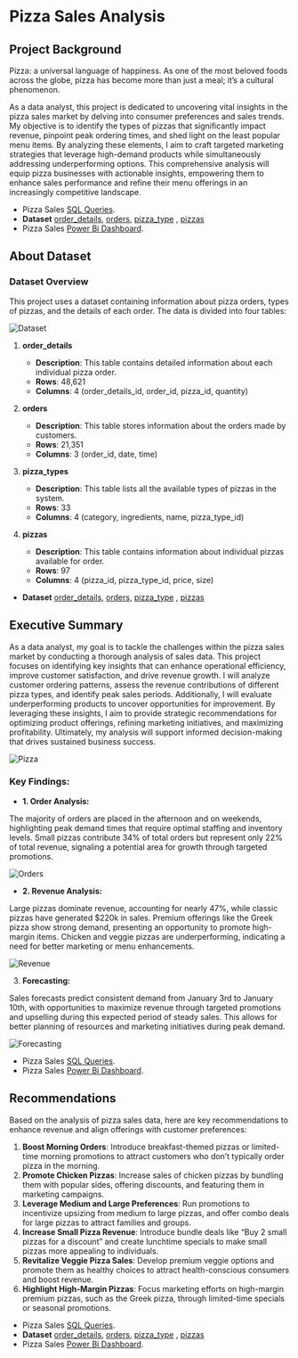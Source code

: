 # Pizza Sales Analysis

## Project Background

Pizza: a universal language of happiness. As one of the most beloved foods across the globe, pizza has become more than just a meal; it’s a cultural phenomenon. 

As a data analyst, this project is dedicated to uncovering vital insights in the pizza sales market by delving into consumer preferences and sales trends. My objective is to identify the types of pizzas that significantly impact revenue, pinpoint peak ordering times, and shed light on the least popular menu items. By analyzing these elements, I aim to craft targeted marketing strategies that leverage high-demand products while simultaneously addressing underperforming options. This comprehensive analysis will equip pizza businesses with actionable insights, empowering them to enhance sales performance and refine their menu offerings in an increasingly competitive landscape.

- Pizza Sales [SQL Queries](https://github.com/NishaChandila/Pizza-sales/blob/main/pizza_sqlquery.sql).
- **Dataset** [order_details](https://github.com/NishaChandila/Pizza-sales/blob/main/order_details.csv), [orders](https://github.com/NishaChandila/Pizza-sales/blob/main/orders.csv), [pizza_type](https://github.com/NishaChandila/Pizza-sales/blob/main/pizza_types.csv) , [pizzas](https://github.com/NishaChandila/Pizza-sales/blob/main/pizzas.csv)
- Pizza Sales [Power Bi Dashboard](https://github.com/NishaChandila/Pizza-sales/blob/main/Pizza-sales-dashboard.pdf).

## About Dataset

### Dataset Overview
This project uses a dataset containing information about pizza orders, types of pizzas, and the details of each order. The data is divided into four tables:

![Dataset](https://github.com/NishaChandila/project-assets/blob/main/pizza-dataset.jpg?raw=true)

1. **order_details**
   - **Description**: This table contains detailed information about each individual pizza order.
   - **Rows**: 48,621
   - **Columns**: 4 (order_details_id, order_id, pizza_id, quantity)

2. **orders**
   - **Description**: This table stores information about the orders made by customers.
   - **Rows**: 21,351
   - **Columns**: 3 (order_id, date, time)

3. **pizza_types**
   - **Description**: This table lists all the available types of pizzas in the system.
   - **Rows**: 33
   - **Columns**: 4 (category, ingredients, name, pizza_type_id)

4. **pizzas**
   - **Description**: This table contains information about individual pizzas available for order.
   - **Rows**: 97
   - **Columns**: 4 (pizza_id, pizza_type_id, price, size)

- **Dataset** [order_details](https://github.com/NishaChandila/Pizza-sales/blob/main/order_details.csv), [orders](https://github.com/NishaChandila/Pizza-sales/blob/main/orders.csv), [pizza_type](https://github.com/NishaChandila/Pizza-sales/blob/main/pizza_types.csv) , [pizzas](https://github.com/NishaChandila/Pizza-sales/blob/main/pizzas.csv)


## Executive Summary

As a data analyst, my goal is to tackle the challenges within the pizza sales market by conducting a thorough analysis of sales data. This project focuses on identifying key insights that can enhance operational efficiency, improve customer satisfaction, and drive revenue growth. I will analyze customer ordering patterns, assess the revenue contributions of different pizza types, and identify peak sales periods. Additionally, I will evaluate underperforming products to uncover opportunities for improvement. By leveraging these insights, I aim to provide strategic recommendations for optimizing product offerings, refining marketing initiatives, and maximizing profitability. Ultimately, my analysis will support informed decision-making that drives sustained business success.

![Pizza](https://github.com/NishaChandila/project-assets/blob/main/pizza.jpg?raw=true)

### Key Findings:

- **1. Order Analysis:**

The majority of orders are placed in the afternoon and on weekends, highlighting peak demand times that require optimal staffing and inventory levels. Small pizzas contribute 34% of total orders but represent only 22% of total revenue, signaling a potential area for growth through targeted promotions.

![Orders](https://github.com/NishaChandila/project-assets/blob/main/pizza1.jpg?raw=true)

- **2. Revenue Analysis:**

Large pizzas dominate revenue, accounting for nearly 47%, while classic pizzas have generated $220k in sales. Premium offerings like the Greek pizza show strong demand, presenting an opportunity to promote high-margin items. Chicken and veggie pizzas are underperforming, indicating a need for better marketing or menu enhancements.

![Revenue](https://github.com/NishaChandila/project-assets/blob/main/pizza2.jpg?raw=true)

3. **Forecasting:**

Sales forecasts predict consistent demand from January 3rd to January 10th, with opportunities to maximize revenue through targeted promotions and upselling during this expected period of steady sales. This allows for better planning of resources and marketing initiatives during peak demand.

![Forecasting](https://github.com/NishaChandila/project-assets/blob/main/pizza3.jpg?raw=true)

- Pizza Sales [SQL Queries](https://github.com/NishaChandila/Pizza-sales/blob/main/pizza_sqlquery.sql).
- Pizza Sales [Power Bi Dashboard](https://github.com/NishaChandila/Pizza-sales/blob/main/Pizza-sales-dashboard.pdf).

## Recommendations
Based on the analysis of pizza sales data, here are key recommendations to enhance revenue and align offerings with customer preferences:

1. **Boost Morning Orders**: Introduce breakfast-themed pizzas or limited-time morning promotions to attract customers who don’t typically order pizza in the morning.
2. **Promote Chicken Pizzas**: Increase sales of chicken pizzas by bundling them with popular sides, offering discounts, and featuring them in marketing campaigns.
3. **Leverage Medium and Large Preferences**: Run promotions to incentivize upsizing from medium to large pizzas, and offer combo deals for large pizzas to attract families and groups.
4. **Increase Small Pizza Revenue**: Introduce bundle deals like “Buy 2 small pizzas for a discount” and create lunchtime specials to make small pizzas more appealing to individuals.
5. **Revitalize Veggie Pizza Sales**: Develop premium veggie options and promote them as healthy choices to attract health-conscious consumers and boost revenue.
6. **Highlight High-Margin Pizzas**: Focus marketing efforts on high-margin premium pizzas, such as the Greek pizza, through limited-time specials or seasonal promotions.

- Pizza Sales [SQL Queries](https://github.com/NishaChandila/Pizza-sales/blob/main/pizza_sqlquery.sql).
- **Dataset** [order_details](https://github.com/NishaChandila/Pizza-sales/blob/main/order_details.csv), [orders](https://github.com/NishaChandila/Pizza-sales/blob/main/orders.csv), [pizza_type](https://github.com/NishaChandila/Pizza-sales/blob/main/pizza_types.csv) , [pizzas](https://github.com/NishaChandila/Pizza-sales/blob/main/pizzas.csv)
- Pizza Sales [Power Bi Dashboard](https://github.com/NishaChandila/Pizza-sales/blob/main/Pizza-sales-dashboard.pdf).

